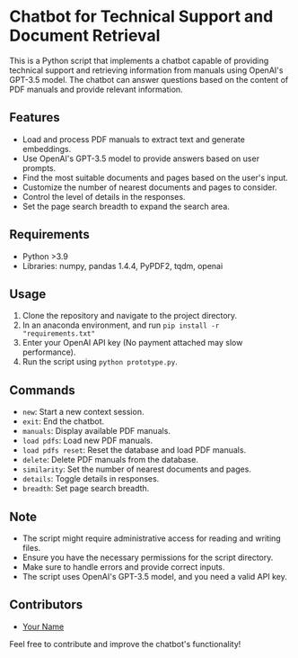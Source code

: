 # Chatbot for Technical Support and Document Retrieval

This is a Python script that implements a chatbot capable of providing technical support and retrieving information from manuals using OpenAI's GPT-3.5 model. The chatbot can answer questions based on the content of PDF manuals and provide relevant information.

## Features

- Load and process PDF manuals to extract text and generate embeddings.
- Use OpenAI's GPT-3.5 model to provide answers based on user prompts.
- Find the most suitable documents and pages based on the user's input.
- Customize the number of nearest documents and pages to consider.
- Control the level of details in the responses.
- Set the page search breadth to expand the search area.

## Requirements

- Python >3.9
- Libraries: numpy, pandas 1.4.4, PyPDF2, tqdm, openai

## Usage

1. Clone the repository and navigate to the project directory.
2. In an anaconda environment, and run `pip install -r "requirements.txt"`
3. Enter your OpenAI API key (No payment attached may slow performance).
4. Run the script using `python prototype.py`.

## Commands

- `new`: Start a new context session.
- `exit`: End the chatbot.
- `manuals`: Display available PDF manuals.
- `load pdfs`: Load new PDF manuals.
- `load pdfs reset`: Reset the database and load PDF manuals.
- `delete`: Delete PDF manuals from the database.
- `similarity`: Set the number of nearest documents and pages.
- `details`: Toggle details in responses.
- `breadth`: Set page search breadth.

## Note

- The script might require administrative access for reading and writing files.
- Ensure you have the necessary permissions for the script directory.
- Make sure to handle errors and provide correct inputs.
- The script uses OpenAI's GPT-3.5 model, and you need a valid API key.

## Contributors

- [Your Name](https://github.com/houkinwan)

Feel free to contribute and improve the chatbot's functionality!
